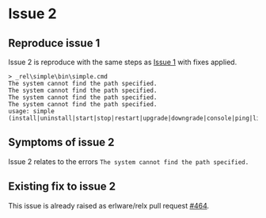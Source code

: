 # Issue 2

## Reproduce issue 1

Issue 2 is reproduce with the same steps as [Issue 1](issue-1.md) 
with fixes applied.

```
> _rel\simple\bin\simple.cmd
The system cannot find the path specified.
The system cannot find the path specified.
The system cannot find the path specified.
The system cannot find the path specified.
usage: simple (install|uninstall|start|stop|restart|upgrade|downgrade|console|ping|list|attach)
```

## Symptoms of issue 2

Issue 2 relates to the errors `The system cannot find the path specified.`

## Existing fix to issue 2

This issue is already raised as erlware/relx pull request 
[#464](https://github.com/erlware/relx/pull/464).

